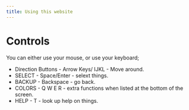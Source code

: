 ```yaml
---
title: Using this website
---
```


# Controls
You can either use your mouse, or use your keyboard;
* Direction Buttons - Arrow Keys/ IJKL - Move around.
* SELECT - Space/Enter - selext things.
* BACKUP - Backspace - go back.
* COLORS - Q W E R - extra functions when listed at the bottom of the screen.
* HELP - T - look up help on things.
